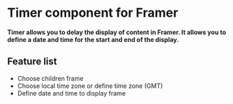 # Timer component for Framer

**Timer allows you to delay the display of content in Framer. It allows you to define a date and time for the start and end of the display.**

## Feature list

* Choose children frame
* Choose local time zone or define time zone (GMT)
* Define date and time to display frame
